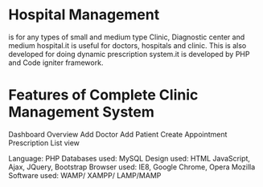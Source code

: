 # Hospital Management
is for any types of small and medium type Clinic, Diagnostic center and medium hospital.it is useful for doctors, hospitals and clinic. This is also developed for doing dynamic prescription system.it is developed by PHP and Code igniter framework.

# Features of Complete Clinic Management System
Dashboard Overview
Add Doctor
Add Patient
Create Appointment
Prescription List view

Language:                  PHP
Databases used:      MySQL
Design used:            HTML JavaScript, Ajax, JQuery, Bootstrap
Browser used:          IE8, Google Chrome, Opera Mozilla
Software used:         WAMP/ XAMPP/ LAMP/MAMP
